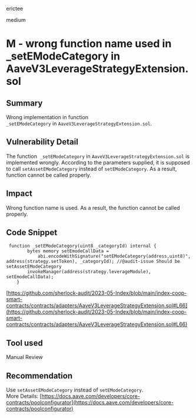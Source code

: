 erictee

medium

# M - wrong function name used in _setEModeCategory in AaveV3LeverageStrategyExtension.sol

## Summary
Wrong implementation in function `_setEModeCategory` in `AaveV3LeverageStrategyExtension.sol`.

## Vulnerability Detail
The function  `_setEModeCategory` in `AaveV3LeverageStrategyExtension.sol` is implemented wrongly. According to the parameters supplied, it is supposed to call `setAssetEModeCategory` instead of `setEModeCategory`. As a result, function cannot be called properly.

## Impact
Wrong function name is used. As a result, the function cannot be called properly.

## Code Snippet

```Solidity
 function _setEModeCategory(uint8 _categoryId) internal {
        bytes memory setEmodeCallData =
            abi.encodeWithSignature("setEModeCategory(address,uint8)", address(strategy.setToken), _categoryId); //@audit-issue Should be setAssetEModeCategory
        invokeManager(address(strategy.leverageModule), setEmodeCallData);
    }
```

[https://github.com/sherlock-audit/2023-05-Index/blob/main/index-coop-smart-contracts/contracts/adapters/AaveV3LeverageStrategyExtension.sol#L66](https://github.com/sherlock-audit/2023-05-Index/blob/main/index-coop-smart-contracts/contracts/adapters/AaveV3LeverageStrategyExtension.sol#L66)

## Tool used
Manual Review

## Recommendation
Use `setAssetEModeCategory` instead of `setEModeCategory`.  
More Details: [https://docs.aave.com/developers/core-contracts/poolconfigurator](https://docs.aave.com/developers/core-contracts/poolconfigurator)